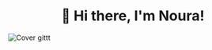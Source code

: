 <h1 align="center">👋 Hi there, I'm Noura!</h1>

![Cover gittt](https://github.com/user-attachments/assets/caab94ff-f499-445c-9e20-f21101506395)
